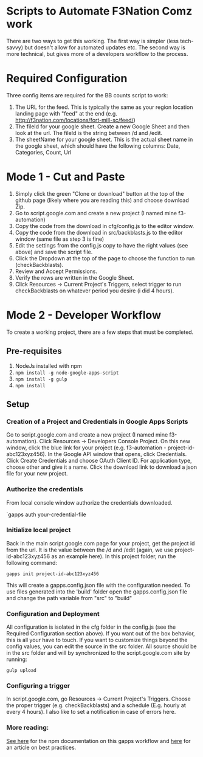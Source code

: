 # Scripts to Automate F3Nation Comz work

There are two ways to get this working.  The first way is simpler (less tech-savvy) but doesn't allow for automated updates etc.  The second way is more technical, but gives more of a developers workflow to the process.

# Required Configuration
Three config items are required for the BB counts script to work:

1. The URL for the feed.  This is typically the same as your region location landing page with "feed" at the end (e.g. http://f3nation.com/locations/fort-mill-sc/feed/)
2. The fileId for your google sheet.  Create a new Google Sheet and then look at the url.  The fileId is the string between /d and /edit.
3. The sheetName for your google sheet.  This is the actual sheet name in the google sheet, which should have the following columns: Date, Categories, Count, Url

# Mode 1 - Cut and Paste
1. Simply click the green "Clone or download" button at the top of the github page (likely where you are reading this) and choose download Zip.
2. Go to script.google.com and create a new project (I named mine f3-automation)
3. Copy the code from the download in cfg/config.js to the editor window.
4. Copy the code from the download in src/backblasts.js to the editor window (same file as step 3 is fine)
5. Edit the settings from the config.js copy to have the right values (see above) and save the script file.
6. Click the Dropdown at the top of the page to choose the function to run (checkBackblasts).
7. Review and Accept Permissions.
8. Verify the rows are written in the Google Sheet.
9. Click Resources -> Current Project's Triggers, select trigger to run checkBackblasts on whatever period you desire (i did 4 hours).


# Mode 2 - Developer Workflow
To create a working project, there are a few steps that must be completed.

## Pre-requisites
1. NodeJs installed with npm
2. `npm install -g node-google-apps-script`
3. `npm install -g gulp`
4. `npm install`

## Setup

### Creation of a Project and Credentials in Google Apps Scripts
Go to script.google.com and create a new project (I named mine f3-automation).  Click Resources -> Developers Console Project.  On this new window, click the blue link for your project (e.g. f3-automation - project-id-abc123xyz456).  In the Google API window that opens, click Credentials.  Click Create Credentials and choose OAuth Client ID.  For application type, choose other and give it a name.  Click the download link to download a json file for your new project.  

### Authorize the credentials
From local console window authorize the credentials downloaded.

`gapps auth your-credential-file

### Initialize local project
Back in the main script.google.com page for your project, get the project id from the url. It is the value between the /d and /edit (again, we use project-id-abc123xyz456 as an example here).  In this project folder, run the following command:

`gapps init project-id-abc123xyz456`

This will create a gapps.config.json file with the configuration needed. To use files generated into the 'build' folder open the gapps.config.json file and change the path variable from "src" to "build"

### Configuration and Deployment
All configuration is isolated in the cfg folder in the config.js (see the Required Configuration section above).  If you want out of the box behavior, this is all your have to touch.  If you want to customize things beyond the config values, you can edit the source in the src folder.  All source should be in the src folder and will by synchronized to the script.google.com site by running:

`gulp upload`

### Configuring a trigger
In script.google.com, go Resources -> Current Project's Triggers.  Choose the proper trigger (e.g. checkBackblasts) and a schedule (E.g. hourly at every 4 hours).  I also like to set a notification in case of errors here.

### More reading:
[See here](https://www.npmjs.com/package/node-google-apps-script) for the npm documentation on this gapps workflow and [here](https://developers.googleblog.com/2015/12/advanced-development-process-with-apps.html?m=1) for an article on best practices.
